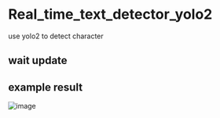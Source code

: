 # Real_time_text_detector_yolo2
use yolo2 to detect character

## wait update

## example result
 ![image](https://github.com/wushilian/Real_time_text_detector_yolo2/tree/master/result/result.jpg)
